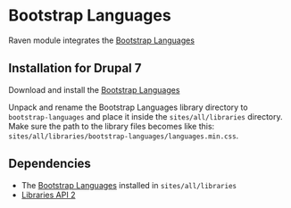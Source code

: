 Bootstrap Languages
===================
Raven module integrates the
[Bootstrap Languages](https://github.com/usrz/bootstrap-languages)

## Installation for Drupal 7

Download and install the [Bootstrap Languages](https://github.com/usrz/bootstrap-languages)

Unpack and rename the Bootstrap Languages library directory to `bootstrap-languages` and
place it inside the `sites/all/libraries` directory.
Make sure the path to the library files
becomes like this: `sites/all/libraries/bootstrap-languages/languages.min.css`.

## Dependencies

* The [Bootstrap Languages](https://github.com/usrz/bootstrap-languages)
installed in `sites/all/libraries`
* [Libraries API 2](http://drupal.org/project/libraries)
